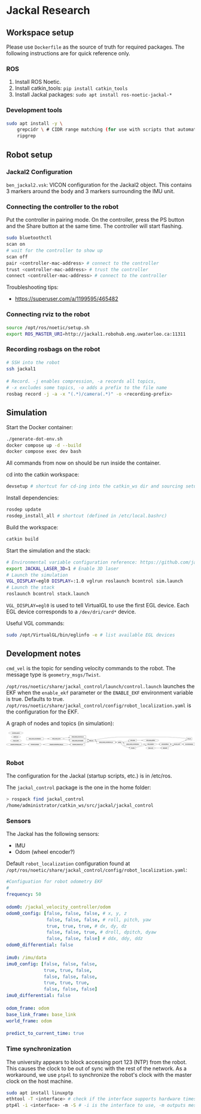 # Jackal Research

## Workspace setup

Please use `Dockerfile` as the source of truth for required packages. The following instructions are for quick reference only.

### ROS

1. Install ROS Noetic.
1. Install catkin_tools: `pip install catkin_tools`
1. Install Jackal packages: `sudo apt install ros-noetic-jackal-*`

### Development tools

```bash
sudo apt install -y \
    grepcidr \ # CIDR range matching (for use with scripts that automatically connect to robots)
    ripgrep
```

## Robot setup

### Jackal2 Configuration

`ben_jackal2.vsk`: VICON configuration for the Jackal2 object. This contains 3 markers around the body and 3 markers surrounding the IMU unit.

### Connecting the controller to the robot

Put the controller in pairing mode. On the controller, press the PS button and the Share button at the same time. The controller will start flashing.

```bash
sudo bluetoothctl
scan on
# wait for the controller to show up
scan off
pair <controller-mac-address> # connect to the controller
trust <controller-mac-address> # trust the controller
connect <controller-mac-address> # connect to the controller
```

Troubleshooting tips:
- https://superuser.com/a/1199595/465482

### Connecting rviz to the robot

```bash
source /opt/ros/noetic/setup.sh
export ROS_MASTER_URI=http://jackal1.robohub.eng.uwaterloo.ca:11311
```

### Recording rosbags on the robot

```bash
# SSH into the robot
ssh jackal1

# Record. -j enables compression, -a records all topics,
# -x excludes some topics, -o adds a prefix to the file name
rosbag record -j -a -x "(.*)/camera(.*)" -o <recording-prefix>
```

## Simulation

Start the Docker container:

```bash
./generate-dot-env.sh
docker compose up -d --build
docker compose exec dev bash
```

All commands from now on should be run inside the container.

cd into the catkin workspace:

```bash
devsetup # shortcut for cd-ing into the catkin_ws dir and sourcing setup.bash (defined in /etc/local.bashrc)
```

Install dependencies:

```bash
rosdep update
rosdep_install_all # shortcut (defined in /etc/local.bashrc)
```

Build the workspace:

```bash
catkin build
```

Start the simulation and the stack:

```bash
# Environmental variable configuration reference: https://github.com/jackal/jackal/commit/75c68523945b0edf504c64b8b188260292bb3472
export JACKAL_LASER_3D=1 # Enable 3D laser
# Launch the simulation
VGL_DISPLAY=egl0 DISPLAY=:1.0 vglrun roslaunch bcontrol sim.launch
# Launch the stack
roslaunch bcontrol stack.launch
```

`VGL_DISPLAY=egl0` is used to tell VirtualGL to use the first EGL device. Each EGL device corresponds to a `/dev/dri/card*` device.

Useful VGL commands:

```bash
sudo /opt/VirtualGL/bin/eglinfo -e # list available EGL devices
```

## Development notes

`cmd_vel` is the topic for sending velocity commands to the robot. The message type is `geometry_msgs/Twist`.

`/opt/ros/noetic/share/jackal_control/launch/control.launch` launches the EKF when the `enable_ekf` parameter or the `ENABLE_EKF` environment variable is true. Defaults to true. `/opt/ros/noetic/share/jackal_control/config/robot_localization.yaml` is the configuration for the EKF.

A graph of nodes and topics (in simulation):

![rosgraph](./docs/rosgraph.png)

### Robot

The configuration for the Jackal (startup scripts, etc.) is in /etc/ros.

The `jackal_control` package is the one in the home folder:
```bash
> rospack find jackal_control
/home/administrator/catkin_ws/src/jackal/jackal_control
```

### Sensors

The Jackal has the following sensors:
- IMU
- Odom (wheel encoder?)

Default `robot_localization` configuration found at `/opt/ros/noetic/share/jackal_control/config/robot_localization.yaml`:

```yaml
#Configuation for robot odometry EKF
#
frequency: 50

odom0: /jackal_velocity_controller/odom
odom0_config: [false, false, false, # x, y, z
               false, false, false, # roll, pitch, yaw
               true, true, true, # dx, dy, dz
               false, false, true, # droll, dpitch, dyaw
               false, false, false] # ddx, ddy, ddz
odom0_differential: false

imu0: /imu/data
imu0_config: [false, false, false,
              true, true, false,
              false, false, false,
              true, true, true,
              false, false, false]
imu0_differential: false

odom_frame: odom
base_link_frame: base_link
world_frame: odom

predict_to_current_time: true
```

### Time synchronization

The university appears to block accessing port 123 (NTP) from the robot. This causes the clock to be out of sync with the rest of the network. As a workaround, we use `ptp4l` to synchronize the robot's clock with the master clock on the host machine.

```bash
sudo apt install linuxptp
ethtool -T <interface> # check if the interface supports hardware timestamping
ptp4l -i <interface> -m -S # -i is the interface to use, -m outputs messages to stdout, -S uses software timestamping
```
